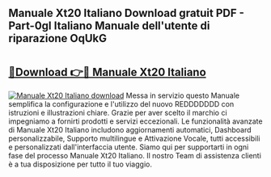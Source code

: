 ## Manuale Xt20 Italiano Download gratuit PDF - Part-0gI Italiano Manuale dell'utente di riparazione OqUkG

# <h2><a href="http://dfg9ixb.blite.top/?on=Manuale+Xt20+Italiano">🔗Download 👉🔴 Manuale Xt20 Italiano</a></h2>

[![Manuale Xt20 Italiano download](https://i.imgur.com/lujVjoI.png)](http://dfg9ixb.blite.top/?on=Manuale+Xt20+Italiano)
Messa in servizio questo Manuale semplifica la configurazione e l'utilizzo del nuovo REDDDDDDD con istruzioni e illustrazioni chiare. Grazie per aver scelto il marchio ci impegniamo a fornirti prodotti e servizi eccezionali. Le funzionalità avanzate di Manuale Xt20 Italiano includono aggiornamenti automatici, Dashboard personalizzabile, Supporto multilingue e Attivazione Vocale, tutti accessibili e personalizzati dall'interfaccia utente. Siamo qui per supportarti in ogni fase del processo Manuale Xt20 Italiano. Il nostro Team di assistenza clienti è a tua disposizione per tutto il tuo viaggio.
